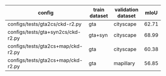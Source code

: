 
config | train dataset|validation dataset | mIoU
---------|----------|--------|-------
configs/tests/gta2cs/ckd-r2.py |gta| cityscape | 62.71
configs/tests/gta+syn2cs/ckd-r2.py |gta+syn| cityscape | 68.99
configs/tests/gta2cs+map/ckd-r2.py |gta| cityscape | 60.38
configs/tests/gta2cs+map/ckd-r2.py |gta| mapillary | 56.85